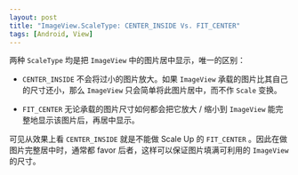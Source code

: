 ```yaml
---
layout: post
title: "ImageView.ScaleType: CENTER_INSIDE Vs. FIT_CENTER"
tags: [Android, View]
---
```

两种 `ScaleType` 均是把 `ImageView` 中的图片居中显示，唯一的区别：

* `CENTER_INSIDE` 不会将过小的图片放大。如果 `ImageView` 承载的图片比其自己的尺寸还小，那么 `ImageView` 只会简单将此图片居中，而不作 `Scale` 变换。

* `FIT_CENTER` 无论承载的图片尺寸如何都会把它放大 / 缩小到 `ImageView` 能完整地显示该图片后，再居中显示。

可见从效果上看 `CENTER_INSIDE` 就是不能做 Scale Up 的 `FIT_CENTER` 。因此在做图片完整居中时，通常都 favor 后者，这样可以保证图片填满可利用的 `ImageView` 的尺寸。